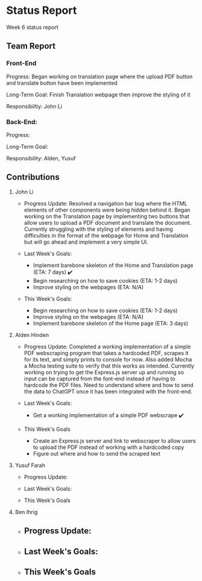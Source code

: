 # Status Report
Week 6 status report

## Team Report
### Front-End
Progress: Began working on translation page where the upload PDF button and translate button have been implemented

Long-Term Goal: Finish Translation webpage then improve the styling of it

Responsibiltiy: John Li

### Back-End:
Progress: 

Long-Term Goal: 

Responsibility: Alden, Yusuf

## Contributions
1. John Li
    - Progress Update: Resolved a navigation bar bug where the HTML elements of other components were being hidden behind it. Began working on the Translation page by implementing two buttons that allow users to upload a PDF document and translate the document. Currently struggling with the styling of elements and having difficulties in the format of the webpage for Home and Translation but will go ahead and implement a very simple UI.

    - Last Week's Goals:
        - Implement barebone skeleton of the Home and Translation page (ETA: 7 days) ✔️
        - Begin researching on how to save cookies (ETA: 1-2 days)
        - Improve styling on the webpages (ETA: N/A)


    - This Week's Goals:
        - Begin researching on how to save cookies (ETA: 1-2 days)
        - Improve styling on the webpages (ETA: N/A)
        - Implement barebone skeleton of the Home page (ETA: 3 days)


2. Alden Hinden
    - Progress Update: Completed a working implementation of a simple PDF webscraping program that takes a hardcoded PDF, scrapes it for its text, and simply prints to console for now. Also added Mocha a Mocha testing suite to verify that this works as intended. Currently working on trying to get the Express.js server up and running so input can be captured from the font-end instead of having to hardcode the PDF files. Need to understand where and how to send the data to ChatGPT once it has been integrated with the front-end. 

    - Last Week's Goals:
        - Get a working implementation of a simple PDF webscrape ✔️

    - This Week's Goals
        - Create an Express.js server and link to webscraper to allow users to upload the PDF instead of working with a hardcoded copy
        - Figure out where and how to send the scraped text


3. Yusuf Farah
    - Progress Update:

    - Last Week's Goals:


    - This Week's Goals


4. Ben Ihrig
    - Progress Update:
        -

    - Last Week's Goals:
        - 

    - This Week's Goals
        - 
